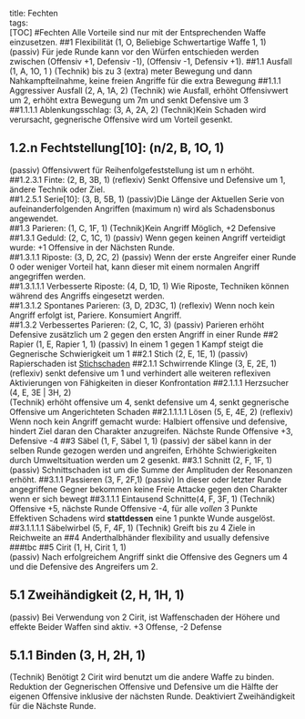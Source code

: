 title: Fechten  
tags:   
[TOC]
#Fechten
Alle Vorteile sind nur mit der Entsprechenden Waffe einzusetzen.
##1 Flexibilität (1, O, Beliebige Schwertartige Waffe 1, 1)
(passiv) Für jede Runde kann vor den Würfen entschieden werden zwischen (Offensiv +1, Defensiv -1), (Offensiv -1, Defensiv +1).
##1.1 Ausfall (1, A, 1O, 1 )
(Technik) bis zu 3 (extra) meter Bewegung und dann Nahkampfteilnahme, keine freien Angriffe für die extra Bewegung 
##1.1.1 Aggressiver Ausfall (2, A, 1A, 2)
(Technik) wie Ausfall, erhöht Offensivwert um 2, erhöht extra Bewegung um 7m und senkt Defensive um 3  
##1.1.1.1 Ablenkungsschlag: (3, A, 2A, 2)
(Technik)Kein Schaden wird verursacht, gegnerische Offensive wird um Vorteil gesenkt.   
## 1.2.n Fechtstellung[10]: (n/2, B, 1O, 1) 
(passiv) Offensivwert für Reihenfolgefeststellung ist um n erhöht.  
##1.2.3.1 Finte: (2, B, 3B, 1)
(reflexiv) Senkt Offensive und Defensive um 1, ändere Technik oder Ziel.   
##1.2.5.1 Serie[10]: (3, B, 5B, 1)
(passiv)Die Länge der Aktuellen Serie von aufeinanderfolgenden Angriffen (maximum n) wird als Schadensbonus angewendet.  
##1.3 Parieren: (1, C, 1F, 1)
(Technik)Kein Angriff Möglich, +2 Defensive  
##1.3.1 Geduld: (2, C, 1C, 1)
(passiv) Wenn gegen keinen Angriff verteidigt wurde: +1 Offensive in der Nächsten Runde.  
##1.3.1.1 Riposte: (3, D, 2C, 2)
(passiv) Wenn der erste Angreifer einer Runde 0 oder weniger Vorteil hat, kann dieser mit einem normalen Angriff angegriffen werden.   
##1.3.1.1.1 Verbesserte Riposte: (4, D, 1D, 1)
Wie Riposte, Techniken können während des Angriffs eingesetzt werden.  
##1.3.1.2 Spontanes Parieren: (3, D, 2D3C, 1)
(reflexiv) Wenn noch kein Angriff erfolgt ist, Pariere. Konsumiert Angriff.  
##1.3.2 Verbessertes Parieren: (2, C, 1C, 3) 
(passiv) Parieren erhöht Defensive zusätzlich um 2 gegen den ersten Angriff in einer Runde
##2 Rapier (1, E, Rapier 1, 1)
(passiv) In einem 1 gegen 1 Kampf steigt die Gegnerische Schwierigkeit um 1
##2.1 Stich (2, E, 1E, 1)
(passiv) Rapierschaden ist [Stichschaden](damage#p-stechen)
##2.1.1 Schwirrende Klinge (3, E, 2E, 1)
(reflexiv) senkt defensive um 1 und verhindert alle weiteren reflexiven Aktivierungen von Fähigkeiten in dieser Konfrontation
##2.1.1.1 Herzsucher (4, E, 3E | 3H, 2)  
(Technik) erhöht offensive um 4, senkt defensive um 4, senkt gegnerische Offensive um Angerichteten Schaden
##2.1.1.1.1 Lösen (5, E, 4E, 2)
(reflexiv) Wenn noch kein Angriff gemacht wurde: Halbiert offensive und defensive, hindert Ziel daran den Charakter anzugreifen. Nächste Runde Offensive +3, Defensive -4
##3 Säbel (1, F, Säbel 1, 1)
(passiv) der säbel kann in der selben Runde gezogen werden und angreifen, Erhöhte Schwierigkeiten durch Umweltsituation werden um 2 gesenkt.
##3.1 Schnitt (2, F, 1F, 1) 
(passiv) Schnittschaden ist um die Summe der Amplituden der Resonanzen erhöht.
##3.1.1 Passieren (3, F, 2F,1)
(passiv) In dieser oder letzter Runde angegriffene Gegner bekommen keine Freie Attacke gegen den Charakter wenn er sich bewegt
##3.1.1.1 Eintausend Schnitte(4, F, 3F, 1)
(Technik) Offensive +5, nächste Runde Offensive -4, für alle *vollen* 3 Punkte Effektiven Schadens wird **stattdessen** eine 1 punkte Wunde ausgelöst.
##3.1.1.1.1 Säbelwirbel (5, F, 4F, 1)
(Technik) Greift bis zu 4 Ziele in Reichweite an
##4 Anderthalbhänder
flexibility and usually defensive
###tbc
##5 Cirit (1, H, Cirit 1, 1)  
(passiv) Nach erfolgreichem Angriff sinkt die Offensive des Gegners um 4 und die Defensive des Angreifers um 2.  
## 5.1 Zweihändigkeit (2, H, 1H, 1)  
(passiv) Bei Verwendung von 2 Cirit, ist Waffenschaden der Höhere und effekte Beider Waffen sind aktiv. +3 Offense, -2 Defense  
## 5.1.1 Binden (3, H, 2H, 1)  
(Technik)
Benötigt 2 Cirit wird benutzt um die andere Waffe zu binden. Reduktion der Gegnerischen Offensive und Defensive um die Hälfte der eigenen Offensive inklusive der nächsten Runde. Deaktiviert Zweihändigkeit für die Nächste Runde.
